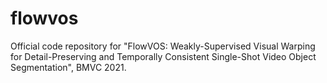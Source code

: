 # flowvos
Official code repository for "FlowVOS: Weakly-Supervised Visual Warping for Detail-Preserving and Temporally Consistent Single-Shot Video Object Segmentation", BMVC 2021.
